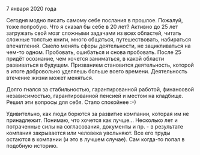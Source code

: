 7 января 2020 года

Сегодня модно писать самому себе послания в прошлое. Пожалуй, тоже попробую. Что я сказал бы себе в 20 лет? Активно до 25 лет загружать свой мозг сложными задачами из всех областей, читать сложные толстые книги, много общаться, путешествовать, набираться впечатлений. Смело менять сферы деятельности, не зацикливаться на чем-то одном. Пробовать, ошибаться и снова пробовать. После 25 придёт осознание, чем хочется заниматься, в какой области развиваться в будущем. Призванием становится деятельность, которой в итоге добровольно уделяешь больше всего времени. Деятельность втечение жизни может меняться.

Долго гнался за стабильностью, гарантированной работой, финансовой независимостью, гарантированной пенсией и местом на кладбище. Решил эти вопросы для себя. Стало спокойнее :-)

Удивительно, как люди борются за развитие компании, которая им не принадлежит. Понимаю, что хочется как лучше... Несколько лет и потраченные силы на согласования, документы и пр. - в результате компания закрывается или человека увольняют. Все его труды остаются в компании (и это в лучшем случае). Сам когда-то попал в подобную историю. 

